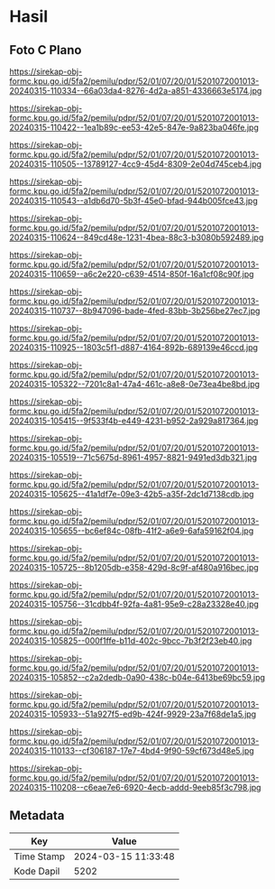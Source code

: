 # Hasil

## Foto C Plano

https://sirekap-obj-formc.kpu.go.id/5fa2/pemilu/pdpr/52/01/07/20/01/5201072001013-20240315-110334--66a03da4-8276-4d2a-a851-4336663e5174.jpg

https://sirekap-obj-formc.kpu.go.id/5fa2/pemilu/pdpr/52/01/07/20/01/5201072001013-20240315-110422--1ea1b89c-ee53-42e5-847e-9a823ba046fe.jpg

https://sirekap-obj-formc.kpu.go.id/5fa2/pemilu/pdpr/52/01/07/20/01/5201072001013-20240315-110505--13789127-4cc9-45d4-8309-2e04d745ceb4.jpg

https://sirekap-obj-formc.kpu.go.id/5fa2/pemilu/pdpr/52/01/07/20/01/5201072001013-20240315-110543--a1db6d70-5b3f-45e0-bfad-944b005fce43.jpg

https://sirekap-obj-formc.kpu.go.id/5fa2/pemilu/pdpr/52/01/07/20/01/5201072001013-20240315-110624--849cd48e-1231-4bea-88c3-b3080b592489.jpg

https://sirekap-obj-formc.kpu.go.id/5fa2/pemilu/pdpr/52/01/07/20/01/5201072001013-20240315-110659--a6c2e220-c639-4514-850f-16a1cf08c90f.jpg

https://sirekap-obj-formc.kpu.go.id/5fa2/pemilu/pdpr/52/01/07/20/01/5201072001013-20240315-110737--8b947096-bade-4fed-83bb-3b256be27ec7.jpg

https://sirekap-obj-formc.kpu.go.id/5fa2/pemilu/pdpr/52/01/07/20/01/5201072001013-20240315-110925--1803c5f1-d887-4164-892b-689139e46ccd.jpg

https://sirekap-obj-formc.kpu.go.id/5fa2/pemilu/pdpr/52/01/07/20/01/5201072001013-20240315-105322--7201c8a1-47a4-461c-a8e8-0e73ea4be8bd.jpg

https://sirekap-obj-formc.kpu.go.id/5fa2/pemilu/pdpr/52/01/07/20/01/5201072001013-20240315-105415--9f533f4b-e449-4231-b952-2a929a817364.jpg

https://sirekap-obj-formc.kpu.go.id/5fa2/pemilu/pdpr/52/01/07/20/01/5201072001013-20240315-105519--71c5675d-8961-4957-8821-9491ed3db321.jpg

https://sirekap-obj-formc.kpu.go.id/5fa2/pemilu/pdpr/52/01/07/20/01/5201072001013-20240315-105625--41a1df7e-09e3-42b5-a35f-2dc1d7138cdb.jpg

https://sirekap-obj-formc.kpu.go.id/5fa2/pemilu/pdpr/52/01/07/20/01/5201072001013-20240315-105655--bc6ef84c-08fb-41f2-a6e9-6afa59162f04.jpg

https://sirekap-obj-formc.kpu.go.id/5fa2/pemilu/pdpr/52/01/07/20/01/5201072001013-20240315-105725--8b1205db-e358-429d-8c9f-af480a916bec.jpg

https://sirekap-obj-formc.kpu.go.id/5fa2/pemilu/pdpr/52/01/07/20/01/5201072001013-20240315-105756--31cdbb4f-92fa-4a81-95e9-c28a23328e40.jpg

https://sirekap-obj-formc.kpu.go.id/5fa2/pemilu/pdpr/52/01/07/20/01/5201072001013-20240315-105825--000f1ffe-b11d-402c-9bcc-7b3f2f23eb40.jpg

https://sirekap-obj-formc.kpu.go.id/5fa2/pemilu/pdpr/52/01/07/20/01/5201072001013-20240315-105852--c2a2dedb-0a90-438c-b04e-6413be69bc59.jpg

https://sirekap-obj-formc.kpu.go.id/5fa2/pemilu/pdpr/52/01/07/20/01/5201072001013-20240315-105933--51a927f5-ed9b-424f-9929-23a7f68de1a5.jpg

https://sirekap-obj-formc.kpu.go.id/5fa2/pemilu/pdpr/52/01/07/20/01/5201072001013-20240315-110133--cf306187-17e7-4bd4-9f90-59cf673d48e5.jpg

https://sirekap-obj-formc.kpu.go.id/5fa2/pemilu/pdpr/52/01/07/20/01/5201072001013-20240315-110208--c6eae7e6-6920-4ecb-addd-9eeb85f3c798.jpg


## Metadata

| Key        | Value               |
| ---------- | ------------------- |
| Time Stamp | 2024-03-15 11:33:48 |
| Kode Dapil | 5202                |



